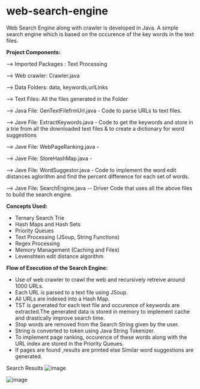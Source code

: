 # web-search-engine
Web Search Engine along with crawler is developed in Java.
A simple search engine which is based on the occurence of the key words in the text files.

**Project Components:**

--> Imported Packages : Text Processing

--> Web crawler: Crawler.java

--> Data Folders: data, keywords,urlLinks

--> Text Files: All the files generated in the Folder

--> Java File: GenTextFilefrmUrl.java - Code to parse URLs to text files.

--> Jave File: ExtractKeywords.java - Code to get the keywords and store in a trie from all the downloaded text files & 
to create a dictionary for word suggestions 

--> Jave File: WebPageRanking.java -

--> Jave File: StoreHashMap.java -

--> Jave File: WordSuggestor.java - Code to implement the word edit distances aglorithm and find the percent difference for each set of words.

--> Jave File: SearchEngine.java -- Driver Code that uses all the above files to build the search engine.

**Concepts Used:**

* Ternary Search Trie
* Hash Maps and Hash Sets
* Priority Queues
* Text Processing (JSoup, String Functions)
* Regex Processing
* Memory Management (Caching and Files)
* Levenshtein edit distance algorithm


**Flow of Execution of the Search Engine:**

* Use of  web crawler to crawl the web and recursively retreive around 1000 URLs.
* Each URL is parsed to a text file using JSoup.
* All URLs are indexed into a Hash Map.
* TST is generated for each text file and occurence of keywords are extracted.The generated data is stored in memory to implement cache and 
drastically improve search time.
* Stop words are removed from the Search String given by the user.
* String is converted to token using Java String Tokenizer.
* To implement page ranking, occurence of these words along with the URL index are stored in the Priority Queues.
* If pages are found ,results are printed else Similar word suggestions are generated.

Search Results
![image](https://user-images.githubusercontent.com/83388538/127771582-13389387-cd20-4fda-9472-dd86f98ff940.png)

![image](https://user-images.githubusercontent.com/83388538/127771598-250ecc88-ac3c-43f5-87dd-eea28e8cb667.png)

